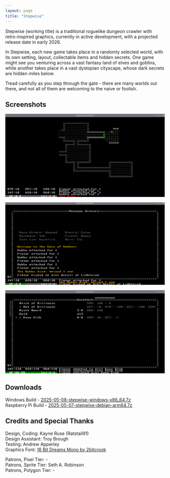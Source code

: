 ```yaml
---
layout: page
title: "Stepwise"
---
```


Stepwise (working title) is a traditional roguelike dungeon crawler with retro-inspired graphics, currently in active development, with a projected release date in early 2026.

In Stepwise, each new game takes place in a randomly selected world, with its own setting, layout, collectable items and hidden secrets. One game might see you venturing across a vast fantasy land of elves and goblins, while another takes place in a vast dystopian cityscape, whose dark secrets are hidden miles below.

Tread carefully as you step through the gate - there are many worlds out there, and not all of them are welcoming to the naive or foolish.

## Screenshots

![wip_gameplay](/assets/pages/Stepwise/screenshot_wip_gameplay.png)

![wip_log](/assets/pages/Stepwise/screenshot_wip_log.png)

![wip_inventory](/assets/pages/Stepwise/screenshot_wip_inventory.png)

## Downloads

Windows Build - [2025-05-08-stepwise-windows-x86_64.7z](https://www.dropbox.com/scl/fi/piqflm4z7htxncac9v198/2025-05-08-stepwise-windows-x86_64.7z?rlkey=1y5fw35i8urbh4d27c29xqtjr&st=qsy0z9ng&dl=1)  
Raspberry Pi Build - [2025-05-07-stepwise-debian-arm64.7z](https://www.dropbox.com/scl/fi/5k4oz36dzzc4lq9svu06i/2025-05-07-stepwise-debian-arm64.7z?rlkey=8xqgooxovufy08s425bn2w9wy&st=a6cqnncl&dl=1)  

## Credits and Special Thanks

Design, Coding: Kayne Ruse (Ratstail91)  
Design Assistant: Troy Brough  
Testing: Andrew Apperley  
Graphics Font: [16 Bit Dreams Mono by 2bitcrook](https://2bitcrook.itch.io/44-game-boy-fonts)  

Patrons, Pixel Tier: -  
Patrons, Sprite Tier: Seth A. Robinson  
Patrons, Polygon Tier: -  
